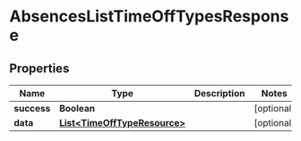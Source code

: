 

# AbsencesListTimeOffTypesResponse


## Properties

| Name | Type | Description | Notes |
|------------ | ------------- | ------------- | -------------|
|**success** | **Boolean** |  |  [optional] |
|**data** | [**List&lt;TimeOffTypeResource&gt;**](TimeOffTypeResource.md) |  |  [optional] |



